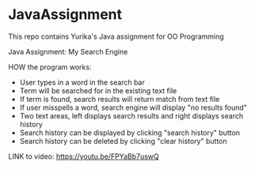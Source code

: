 # JavaAssignment
This repo contains Yurika's Java assignment for OO Programming

Java Assignment: My Search Engine

HOW the program works:
- User types in a word in the search bar
- Term will be searched for in the existing text file
- If term is found, search results will return match from text file
- If user misspells a word, search engine will display "no results found"
- Two text areas, left displays search results and right displays search history
- Search history can be displayed by clicking "search history" button
- Search history can be deleted by clicking "clear history" button

LINK to video: https://youtu.be/FPYaBb7uswQ

